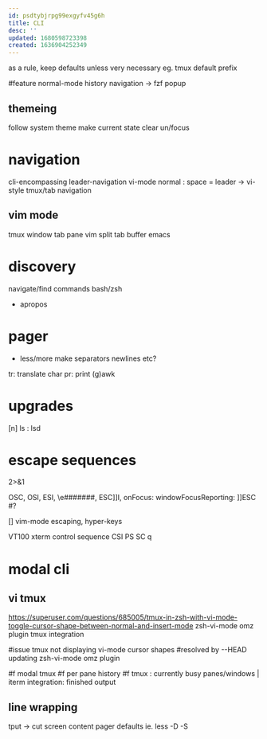 ```yaml
---
id: psdtybjrpg99exgyfv45g6h
title: CLI
desc: ''
updated: 1680598723398
created: 1636904252349
---
```

as a rule, keep defaults unless very necessary
eg. tmux default prefix

#feature normal-mode history navigation -> fzf popup

## themeing

follow system theme
make current state clear
  un/focus

# navigation

cli-encompassing leader-navigation
  vi-mode normal : space = leader
  \-> vi-style tmux/tab navigation

## vim mode

tmux
  window
  tab
  pane
vim
  split
  tab
  buffer
emacs

# discovery

navigate/find commands bash/zsh

- apropos

# pager

- less/more
  make separators newlines etc?

tr: translate char
pr: print
(g)awk

# upgrades

[n] ls : lsd

# escape sequences

2>&1

OSC, OSI, ESI, \\e#######, ESC]]I, onFocus: windowFocusReporting: ]]ESC #?

\[] vim-mode escaping, hyper-keys

VT100 xterm control sequence
  CSI PS SC q

# modal cli

## vi tmux

<https://superuser.com/questions/685005/tmux-in-zsh-with-vi-mode-toggle-cursor-shape-between-normal-and-insert-mode>
zsh-vi-mode omz plugin
tmux integration

#issue
tmux not displaying vi-mode cursor shapes
#resolved by --HEAD updating zsh-vi-mode omz plugin

#f modal tmux
#f per pane history
#f tmux : currently busy panes/windows | iterm integration: finished output

## line wrapping

tput -> cut screen content
  pager defaults
  ie. less -D -S

